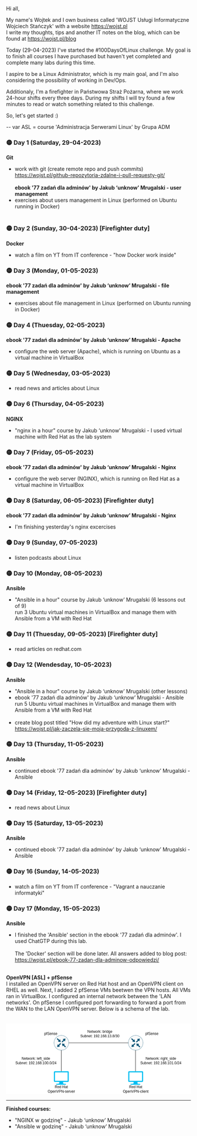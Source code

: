 Hi all,

My name's Wojtek and I own business called 'WOJST Usługi Informatyczne Wojciech Stańczyk' with a website https://wojst.pl<br/>
I write my thoughts, tips and another IT notes on the blog, which can be found at https://wojst.pl/blog

Today (29-04-2023) I've started the #100DaysOfLinux challenge. My goal is to finish all courses I have purchased but haven't yet completed and complete many labs during this time.

I aspire to be a Linux Administrator, which is my main goal, and I'm also considering the possibility of working in Dev/Ops.

Additionaly, I'm a firefighter in Państwowa Straż Pożarna, where we work 24-hour shifts every three days. During my shifts I will try found a few minutes to read or watch something related to this challenge.

So, let's get started :)

--
var ASL = course 'Administracja Serwerami Linux' by Grupa ADM

### :yellow_circle: Day 1 (Saturday, 29-04-2023)
**Git**
- work with git (create remote repo and push commits)<br/>
https://wojst.pl/github-repozytoria-zdalne-i-pull-requesty-git/<br/><br/>
**ebook '77 zadań dla adminów' by Jakub ‘unknow’ Mrugalski - user management**
- exercises about users management in Linux (performed on Ubuntu running in Docker)<br/><br/>

### :yellow_circle: Day 2 (Sunday, 30-04-2023) [Firefighter duty]
**Docker**
- watch a film on YT from IT conference - "how Docker work inside"

### :yellow_circle: Day 3 (Monday, 01-05-2023)
**ebook '77 zadań dla adminów' by Jakub ‘unknow’ Mrugalski - file management**
- exercises about file management in Linux (performed on Ubuntu running in Docker)

### :yellow_circle: Day 4 (Thuesday, 02-05-2023)
**ebook '77 zadań dla adminów' by Jakub ‘unknow’ Mrugalski - Apache**
- configure the web server (Apache), which is running on Ubuntu as a virtual machine in VirtualBox 

### :yellow_circle: Day 5 (Wednesday, 03-05-2023)
- read news and articles about Linux

### :yellow_circle: Day 6 (Thursday, 04-05-2023)
**NGINX**
- "nginx in a hour" course by Jakub ‘unknow’ Mrugalski - I used virtual machine with Red Hat as the lab system

### :yellow_circle: Day 7 (Friday, 05-05-2023)
**ebook '77 zadań dla adminów' by Jakub ‘unknow’ Mrugalski - Nginx**
- configure the web server (NGINX), which is running on Red Hat as a virtual machine in VirtualBox 

### :yellow_circle: Day 8 (Saturday, 06-05-2023) [Firefighter duty]
**ebook '77 zadań dla adminów' by Jakub ‘unknow’ Mrugalski - Nginx**
- I'm finishing yesterday's nginx excercises

### :yellow_circle: Day 9 (Sunday, 07-05-2023)
- listen podcasts about Linux

### :yellow_circle: Day 10 (Monday, 08-05-2023)
**Ansible**
- "Ansible in a hour" course by Jakub ‘unknow’ Mrugalski (6 lessons out of 9)<br/>
run 3 Ubuntu virtual machines in VirtualBox and manage them with Ansible from a VM with Red Hat

### :yellow_circle: Day 11 (Thuesday, 09-05-2023) [Firefighter duty]
- read articles on redhat.com

### :yellow_circle: Day 12 (Wendesday, 10-05-2023)
**Ansible**
- "Ansible in a hour" course by Jakub ‘unknow’ Mrugalski (other lessons)<br/>
- ebook '77 zadań dla adminów' by Jakub ‘unknow’ Mrugalski - Ansible<br/>
run 5 Ubuntu virtual machines in VirtualBox and manage them with Ansible from a VM with Red Hat<br/><br/>
- create blog post titled "How did my adventure with Linux start?"<br />
https://wojst.pl/jak-zaczela-sie-moja-przygoda-z-linuxem/<br/>

### :yellow_circle: Day 13 (Thursday, 11-05-2023)
**Ansible**
- continued ebook '77 zadań dla adminów' by Jakub ‘unknow’ Mrugalski - Ansible

### :yellow_circle: Day 14 (Friday, 12-05-2023) [Firefighter duty]
- read news about Linux

### :yellow_circle: Day 15 (Saturday, 13-05-2023)
**Ansible**
- continued ebook '77 zadań dla adminów' by Jakub ‘unknow’ Mrugalski - Ansible

### :yellow_circle: Day 16 (Sunday, 14-05-2023)
- watch a film on YT from IT conference - "Vagrant a nauczanie informatyki"

### :yellow_circle: Day 17 (Monday, 15-05-2023)
**Ansible**
- I finished the 'Ansible' section in the ebook '77 zadań dla adminów'. I used ChatGTP during this lab.<br/><br/>
The 'Docker' section will be done later. All answers added to blog post:<br/>
https://wojst.pl/ebook-77-zadan-dla-adminow-odpowiedzi/<br/><br/>

**OpenVPN [ASL] + pfSense**<br/>
I installed an OpenVPN server on Red Hat host and an OpenVPN client on RHEL as well. Next, I added 2 pfSense VMs beetwen the VPN hosts. All VMs ran in VirtualBox. I configured an internal network between the 'LAN networks'. On pfSense I configured port forwarding to forward a port from the WAN to the LAN OpenVPN server. Below is a schema of the lab.<br /><br/>

![Schema: OpenVPN + pfSense](openvpn-pfsense-schema.png)

---
**Finished courses:**
- "NGINX w godzinę" - Jakub ‘unknow’ Mrugalski
- "Ansible w godzinę" - Jakub ‘unknow’ Mrugalski

